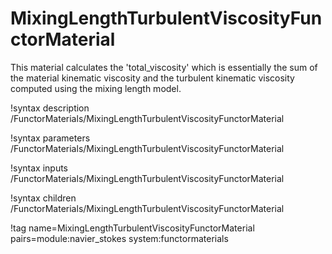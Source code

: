 # MixingLengthTurbulentViscosityFunctorMaterial

This material calculates the 'total_viscosity' which is essentially the sum
of the material kinematic viscosity and the turbulent kinematic viscosity
computed using the mixing length model.

!syntax description /FunctorMaterials/MixingLengthTurbulentViscosityFunctorMaterial

!syntax parameters /FunctorMaterials/MixingLengthTurbulentViscosityFunctorMaterial

!syntax inputs /FunctorMaterials/MixingLengthTurbulentViscosityFunctorMaterial

!syntax children /FunctorMaterials/MixingLengthTurbulentViscosityFunctorMaterial

!tag name=MixingLengthTurbulentViscosityFunctorMaterial pairs=module:navier_stokes system:functormaterials
